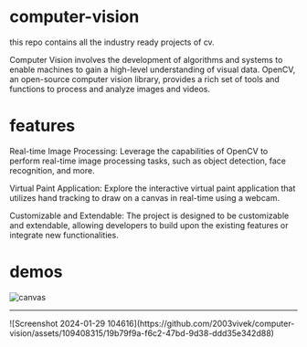 # computer-vision
this repo contains all the industry ready projects of cv.

Computer Vision involves the development of algorithms and systems to enable machines to gain a high-level understanding of visual data. OpenCV, an open-source computer vision library, provides a rich set of tools and functions to process and analyze images and videos.

# features
Real-time Image Processing: Leverage the capabilities of OpenCV to perform real-time image processing tasks, such as object detection, face recognition, and more.

Virtual Paint Application: Explore the interactive virtual paint application that utilizes hand tracking to draw on a canvas in real-time using a webcam.

Customizable and Extendable: The project is designed to be customizable and extendable, allowing developers to build upon the existing features or integrate new functionalities.

# demos

![canvas](https://github.com/2003vivek/computer-vision/assets/109408315/94ac89b9-c54d-4eb7-ad60-4cd159d62231)

<hr>
![Screenshot 2024-01-29 104616](https://github.com/2003vivek/computer-vision/assets/109408315/19b79f9a-f6c2-47bd-9d38-ddd35e342d88)



